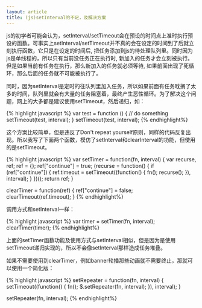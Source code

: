```yaml
---
layout: article
title: (js)setInterval的不足，及解决方案
---
```


js的初学者可能会认为，setInterval/setTimeout会在预设的时间点上准时执行预设的函数。可事实上setInterval/setTimeout并不真的会在设定的时间到了后就立刻执行函数，它只是在设定的时间后, 把任务添加到js的待处理队列里。同时因为js是单线程的，所以只有当前没任务正在执行时, 新加入的任务才会立刻被执行。但是如果当前有任务在执行，那么新加入的任务就必须等待, 如果前面出现了死循环，那么后面的任务就不可能被执行了。

同时，因为setInterval是定时的往队列里加入任务，所以如果前面有任务耽搁了太多的时间，队列里就会有大量的任务阻塞着，最终产生恶性循环。为了解决这个问题，网上的大多都是建议使用setTimeout，然后递归，如：

{% highlight javascript %}
var test = function () {
    // do something
    setTimeout(test, interval);
}
setTimeout(test, interval);
{% endhighlight%}

这个方案比较简单，但是违反了Don't repeat yourself原则，同样的代码反复出现。所以我写了下面两个函数，模仿了setInterval和clearInterval的功能，但使用的是setTimeout。

{% highlight javascript %}
var setTimer = function(fn, interval) {
  var recurse, ref;
  ref = {};
  ref["continue"] = true;
  (recurse = function() {
    if (ref["continue"]) {
      ref.timeout = setTimeout((function() {
        fn();
        recurse();
      }), interval);
    }
  })();
  return ref;
}

clearTimer = function(ref) {
  ref["continue"] = false;
  clearTimeout(ref.timeout);
}
{% endhighlight%}

调用方式和setInterval一样：

{% highlight javascript %}
var timer = setTimer(fn, interval);
clearTimer(timer);
{% endhighlight%}

上面的setTimer函数功能及使用方式与setInterval相似，但是因为是使用setTimeout递归实现的，所以不会像setInterval那样造成任务堆叠。

如果不需要使用到clearTimer，例如banner轮播那些动画就不需要终止，那就可以使用一个简化版：

{% highlight javascript %}
setRepeater = function(fn, interval) {
  setTimeout((function() {
    fn();
    $.setRepeater(fn, interval);
  }), interval);
}

 setRepeater(fn, interval);
{% endhighlight%}